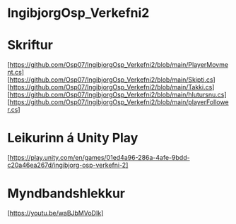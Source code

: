 # IngibjorgOsp_Verkefni2
# Skriftur
[https://github.com/Osp07/IngibjorgOsp_Verkefni2/blob/main/PlayerMovment.cs]
[https://github.com/Osp07/IngibjorgOsp_Verkefni2/blob/main/Skipti.cs]
[https://github.com/Osp07/IngibjorgOsp_Verkefni2/blob/main/Takki.cs]
[https://github.com/Osp07/IngibjorgOsp_Verkefni2/blob/main/hlutursnu.cs]
[https://github.com/Osp07/IngibjorgOsp_Verkefni2/blob/main/playerFollower.cs]
# Leikurinn á Unity Play
[https://play.unity.com/en/games/01ed4a96-286a-4afe-9bdd-c20a46ea267d/ingibjorg-osp-verkefni-2]
# Myndbandshlekkur
[https://youtu.be/waBJbMVoDIk]
